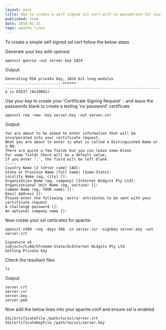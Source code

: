 ```yaml
--- 
layout: post
title: How to create a self signed ssl cert with no passphrase for your test server
published: true
date: 2010-01-31
tags: apache linux
---
```


To create a simple self signed ssl cert follow the below steps

Generate your key with openssl

``` shell
openssl genrsa -out server.key 1024
```
Output:

``` shell
Generating RSA private key, 1024 bit long modulus
..........................++++++
..................................................................................++++++
e is 65537 (0x10001)
```

Use your kep to create your 'Certificate Signing Request' - and leave the passwords blank to create a testing 'no password' certificate

``` shell
openssl req -new -key server.key -out server.csr
```
Output:
    
``` shell
You are about to be asked to enter information that will be incorporated into your certificate request.
What you are about to enter is what is called a Distinguished Name or a DN.
There are quite a few fields but you can leave some blank
For some fields there will be a default value,
If you enter '.', the field will be left blank.
-----
Country Name (2 letter code) [AU]:
State or Province Name (full name) [Some-State]:
Locality Name (eg, city) []: 
Organization Name (eg, company) [Internet Widgits Pty Ltd]: 
Organizational Unit Name (eg, section) []: 
Common Name (eg, YOUR name) []: 
Email Address []: 
Please enter the following 'extra' attributes to be sent with your certificate request
A challenge password []:
An optional company name []:
```

Now create your ssl certicates for apache

``` shell
openssl x509 -req -days 366 -in server.csr -signkey server.key -out server.crt
```

``` shell
Signature ok
subject=/C=AU/ST=Some-State/O=Internet Widgits Pty Ltd 
Getting Private key 
```
Check the resultant files

``` shell
ls
```

Output:

``` shell
server.crt 
server.csr 
server.key 
server.pem
```

Now add the below lines into your apache conf and ensure ssl is enabled

``` shell
SSLCertificateFile /path/to/ssl/server.crt 
SSLCertificateKeyFile /path/to/ssl/server.key 
```